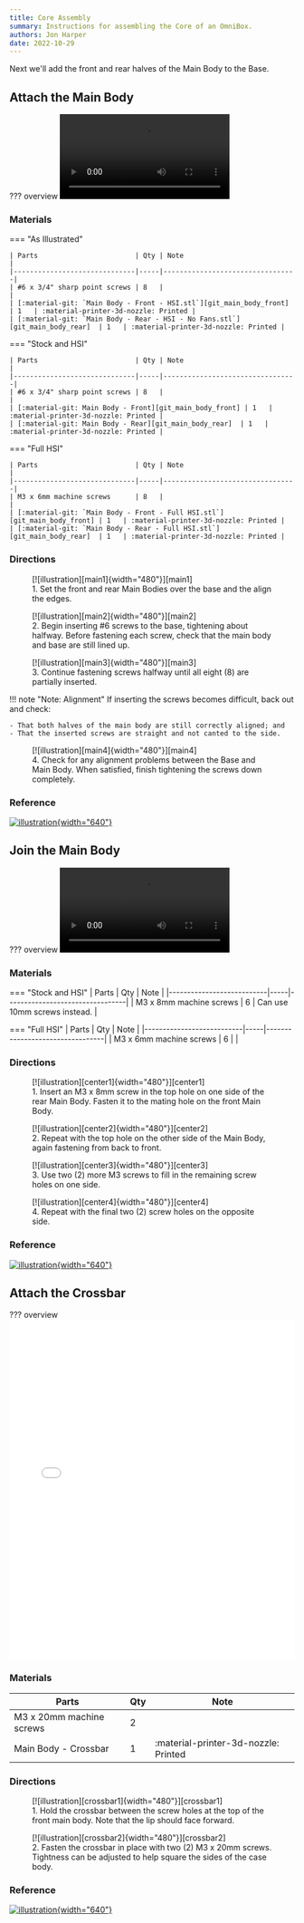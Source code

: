 ```yaml
---
title: Core Assembly
summary: Instructions for assembling the Core of an OmniBox.
authors: Jon Harper
date: 2022-10-29
---
```


Next we'll add the front and rear halves of the Main Body to the Base.

## Attach the Main Body

??? overview
    <video controls="">
        <source src="{{meta.video_folder}}main_floor.mp4" type="video/mp4">
    </video>

### Materials

=== "As Illustrated"

    | Parts                        | Qty | Note                            |
    |------------------------------|-----|---------------------------------|
    | #6 x 3/4" sharp point screws | 8   |                                 |
    | [:material-git: `Main Body - Front - HSI.stl`][git_main_body_front] | 1   | :material-printer-3d-nozzle: Printed |
    | [:material-git: `Main Body - Rear - HSI - No Fans.stl`][git_main_body_rear]  | 1   | :material-printer-3d-nozzle: Printed |


=== "Stock and HSI"

    | Parts                        | Qty | Note                            |
    |------------------------------|-----|---------------------------------|
    | #6 x 3/4" sharp point screws | 8   |                                 |
    | [:material-git: Main Body - Front][git_main_body_front] | 1   | :material-printer-3d-nozzle: Printed |
    | [:material-git: Main Body - Rear][git_main_body_rear]  | 1   | :material-printer-3d-nozzle: Printed |

=== "Full HSI"
    
    | Parts                        | Qty | Note                            |
    |------------------------------|-----|---------------------------------|
    | M3 x 6mm machine screws      | 8   |                                 |
    | [:material-git: `Main Body - Front - Full HSI.stl`][git_main_body_front] | 1   | :material-printer-3d-nozzle: Printed |
    | [:material-git: `Main Body - Rear - Full HSI.stl`][git_main_body_rear]  | 1   | :material-printer-3d-nozzle: Printed |


### Directions

<figure markdown>
  [![illustration][main1]{width="480"}][main1]
  <figcaption>1. Set the front and rear Main Bodies over the base and the align the edges.</figcaption>
</figure>

<figure markdown>
  [![illustration][main2]{width="480"}][main2]
  <figcaption>2. Begin inserting #6 screws to the base, tightening about halfway. Before fastening each screw, check that the main body and base are still lined up.</figcaption>
</figure>

<figure markdown>
  [![illustration][main3]{width="480"}][main3]
  <figcaption>3. Continue fastening screws halfway until all eight (8) are partially inserted.</figcaption>
</figure>

!!! note "Note: Alignment"
    If inserting the screws becomes difficult, back out and check:

    - That both halves of the main body are still correctly aligned; and
    - That the inserted screws are straight and not canted to the side.
    

<figure markdown>
  [![illustration][main4]{width="480"}][main4]
  <figcaption>4. Check for any alignment problems between the Base and Main Body. When satisfied, finish tightening the screws down completely.</figcaption>
</figure>

### Reference

[![illustration][main_final]{width="640"}][main_final]

## Join the Main Body

??? overview
    <video controls="">
        <source src="{{meta.video_folder}}main_center.mp4" type="video/mp4">
    </video>

### Materials

=== "Stock and HSI"
    | Parts                     | Qty | Note                            |
    |---------------------------|-----|---------------------------------|
    | M3 x 8mm machine screws   | 6   | Can use 10mm screws instead.    |

=== "Full HSI"
    | Parts                     | Qty | Note                            |
    |---------------------------|-----|---------------------------------|
    | M3 x 6mm machine screws   | 6   |                                 |

### Directions

<figure markdown>
  [![illustration][center1]{width="480"}][center1]
  <figcaption>1. Insert an M3 x 8mm screw in the top hole on one side of the rear Main Body. Fasten it to the mating hole on the front Main Body.</figcaption>
</figure>

<figure markdown>
  [![illustration][center2]{width="480"}][center2]
  <figcaption>2. Repeat with the top hole on the other side of the Main Body, again fastening from back to front.</figcaption>
</figure>

<figure markdown>
  [![illustration][center3]{width="480"}][center3]
  <figcaption>3. Use two (2) more M3 screws to fill in the remaining screw holes on one side.</figcaption>
</figure>

<figure markdown>
  [![illustration][center4]{width="480"}][center4]
  <figcaption>4. Repeat with the final two (2) screw holes on the opposite side.</figcaption>
</figure>

### Reference

[![illustration][center_final]{width="640"}][center_final]

## Attach the Crossbar

??? overview
    <iframe src="{{meta.video_folder}}crossbar.mp4" frameborder="0" width="100%" height="600px" allowfullscreen></iframe>

### Materials 

| Parts                     | Qty | Note                            |
|---------------------------|-----|---------------------------------|
| M3 x 20mm machine screws  | 2   |                                 |
| Main Body - Crossbar | 1   | :material-printer-3d-nozzle: Printed |

### Directions

<figure markdown>
  [![illustration][crossbar1]{width="480"}][crossbar1]
  <figcaption>1. Hold the crossbar between the screw holes at the top of the front main body. Note that the lip should face forward.</figcaption>
</figure>

<figure markdown>
  [![illustration][crossbar2]{width="480"}][crossbar2]
  <figcaption>2. Fasten the crossbar in place with two (2) M3 x 20mm screws. Tightness can be adjusted to help square the sides of the case body.</figcaption>
</figure>

### Reference

[![illustration][crossbar_final]{width="640"}][crossbar_final]

[base]:         base.md "Base Assembly"
[trays]:        trays.md "Tray Assembly"
[panels]:       panels.md "Panel Assembly"
[checklist]:    ../printing.md#print-checklist "Print Checklist"

[main1]:        ../img/assembly/core/main/main1.webp
[main2]:        ../img/assembly/core/main/main2.webp
[main3]:        ../img/assembly/core/main/main3.webp
[main4]:        ../img/assembly/core/main/main4.webp
[main_final]:   ../img/assembly/core/main/main_final.webp

[center1]:      ../img/assembly/core/center/center1.webp
[center2]:      ../img/assembly/core/center/center2.webp
[center3]:      ../img/assembly/core/center/center3.webp
[center4]:      ../img/assembly/core/center/center4.webp
[center_final]: ../img/assembly/core/center/center_final.webp

[crossbar1]:    ../img/assembly/core/crossbar/crossbar1.webp
[crossbar2]:    ../img/assembly/core/crossbar/crossbar2.webp
[crossbar_final]: ../img/assembly/core/crossbar/crossbar_final.webp
